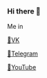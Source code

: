 ### Hi there 👋

Me in
  
  [:email:VK](https://vk.com/and_danil)
  
  [:email:Telegram](t.me/lakamfo)
  
  [:email:YouTube](http://youtube.com/c/Lakamfo)
